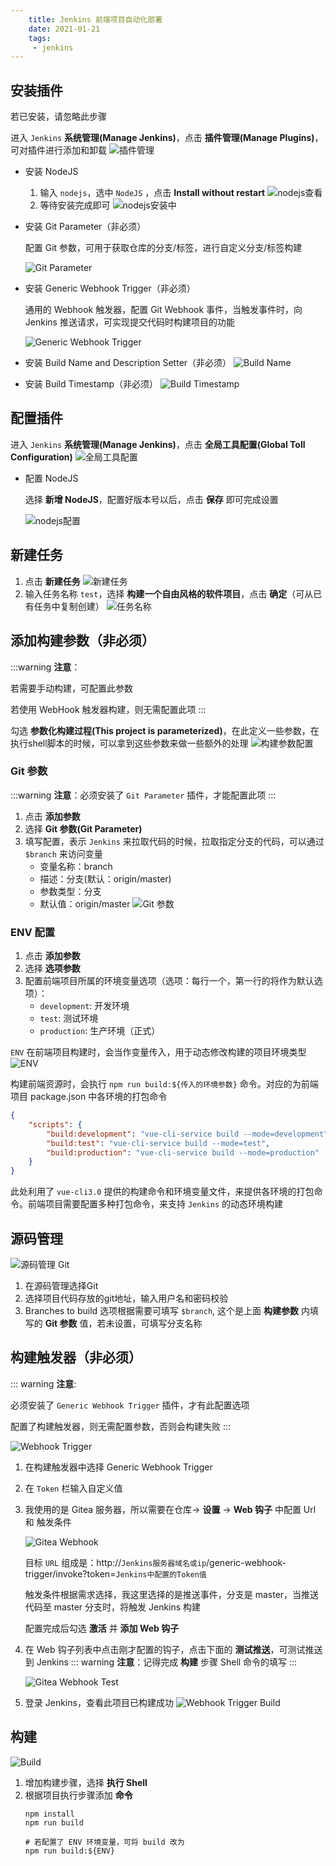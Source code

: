 ```yaml
---
    title: Jenkins 前端项目自动化部署
    date: 2021-01-21
    tags:
     - jenkins
---
```


<Boxx/>

## 安装插件

若已安装，请忽略此步骤

进入 `Jenkins` **系统管理(Manage Jenkins)**，点击 **插件管理(Manage Plugins)**，可对插件进行添加和卸载
    ![插件管理](./jenkins/plugin.png)

- 安装 NodeJS
    1. 输入 `nodejs`，选中 `NodeJS` ，点击 **Install without restart**
        ![nodejs查看](./jenkins/plugin-nodejs.png)
    1. 等待安装完成即可
        ![nodejs安装中](./jenkins/plugin-nodejs-install.png)

- 安装 Git Parameter（非必须）

    配置 Git 参数，可用于获取仓库的分支/标签，进行自定义分支/标签构建

    ![Git Parameter](./jenkins/plugin-git-parameter.png)

- 安装 Generic Webhook Trigger（非必须）

    通用的 Webhook 触发器，配置 Git Webhook 事件，当触发事件时，向 Jenkins 推送请求，可实现提交代码时构建项目的功能

    ![Generic Webhook Trigger](./jenkins/plugin-build-generic-webhook-trigger.png)

- 安装 Build Name and Description Setter（非必须）
    ![Build Name](./jenkins/plugin-bulid-name.png)

- 安装 Build Timestamp（非必须）
    ![Build Timestamp](./jenkins/plugin-build-timestamp.png)


## 配置插件
进入 `Jenkins` **系统管理(Manage Jenkins)**，点击 **全局工具配置(Global Toll Configuration)**
![全局工具配置](./jenkins/config.png)

- 配置 NodeJS

    选择 **新增 NodeJS**，配置好版本号以后，点击 **保存** 即可完成设置
    
    ![nodejs配置](./jenkins/config-nodejs.png)

## 新建任务

1. 点击 **新建任务**
    ![新建任务](./jenkins/task.png)
1. 输入任务名称 `test`，选择 **构建一个自由风格的软件项目**，点击 **确定**（可从已有任务中复制创建）
    ![任务名称](./jenkins/task-name.png)

## 添加构建参数（非必须）
:::warning
**注意**：

若需要手动构建，可配置此参数

若使用 WebHook 触发器构建，则无需配置此项
:::

勾选 **参数化构建过程(This project is parameterized)**，在此定义一些参数，在执行shell脚本的时候，可以拿到这些参数来做一些额外的处理
![构建参数配置](./jenkins/task-general-param.png)

### Git 参数
:::warning
**注意**：必须安装了 `Git Parameter` 插件，才能配置此项
:::
1. 点击 **添加参数**
1. 选择 **Git 参数(Git Parameter)**
1. 填写配置，表示 `Jenkins` 来拉取代码的时候，拉取指定分支的代码，可以通过 `$branch` 来访问变量
    - 变量名称：branch
    - 描述：分支(默认：origin/master)
    - 参数类型：分支
    - 默认值：origin/master
![Git 参数](./jenkins/task-general-param-git.png)

### ENV 配置
1. 点击 **添加参数**
1. 选择 **选项参数**
1. 配置前端项目所属的环境变量选项（选项：每行一个，第一行的将作为默认选项）：
    - `development`: 开发环境
    - `test`: 测试环境
    - `production`: 生产环境（正式）

`ENV` 在前端项目构建时，会当作变量传入，用于动态修改构建的项目环境类型
![ENV](./jenkins/task-general-param-env.png)

构建前端资源时，会执行 `npm run build:${传入的环境参数}` 命令。对应的为前端项目 package.json 中各环境的打包命令

```json
{
    "scripts": {
        "build:development": "vue-cli-service build --mode=development",
        "build:test": "vue-cli-service build --mode=test",
        "build:production": "vue-cli-service build --mode=production"
    }
}
```
此处利用了 `vue-cli3.0` 提供的构建命令和环境变量文件，来提供各环境的打包命令。前端项目需要配置多种打包命令，来支持 `Jenkins` 的动态环境构建

## 源码管理
![源码管理 Git](./jenkins/task-origin-git.png)

1. 在源码管理选择Git
1. 选择项目代码存放的git地址，输入用户名和密码校验
1. Branches to build 选项根据需要可填写 `$branch`, 这个是上面 **构建参数** 内填写的 **Git 参数** 值，若未设置，可填写分支名称

## 构建触发器（非必须）
::: warning
**注意**:

必须安装了 `Generic Webhook Trigger` 插件，才有此配置选项

配置了构建触发器，则无需配置参数，否则会构建失败
:::

![Webhook Trigger](./jenkins/config-trigger-webhook.png)

1. 在构建触发器中选择 Generic Webhook Trigger
1. 在 `Token` 栏输入自定义值
1. 我使用的是 Gitea 服务器，所以需要在仓库-> **设置** -> **Web 钩子** 中配置 Url 和 触发条件
    
    ![Gitea Webhook](./jenkins/config-trigger-webhook-gitea.png)

    目标 `URL` 组成是：http://`Jenkins服务器域名或ip`/generic-webhook-trigger/invoke?token=`Jenkins中配置的Token值`
    
    触发条件根据需求选择，我这里选择的是推送事件，分支是 master，当推送代码至 master 分支时，将触发 Jenkins 构建
    
    配置完成后勾选 **激活** 并 **添加 Web 钩子**

1. 在 Web 钩子列表中点击刚才配置的钩子，点击下面的 **测试推送**，可测试推送到 Jenkins
    ::: warning
    **注意**：记得完成 **构建** 步骤 Shell 命令的填写
    :::
    
    ![Gitea Webhook Test](./jenkins/config-trigger-webhook-gitea-1.png)

1. 登录 Jenkins，查看此项目已构建成功
    ![Webhook Trigger Build](./jenkins/config-trigger-webhook-2.png)

## 构建
![Build](./jenkins/config-build.png)

1. 增加构建步骤，选择 **执行 Shell**
1. 根据项目执行步骤添加 **命令**
    ```shell script
    npm install
    npm run build
    
    # 若配置了 ENV 环境变量，可将 build 改为
    npm run build:${ENV}
    ```
